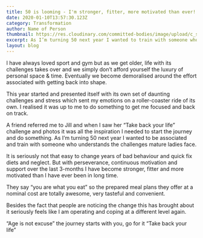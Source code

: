 ```yaml
---
title: 50 is looming - I'm stronger, fitter, more motivated than ever!
date: 2020-01-10T13:57:30.123Z
category: Transformation
author: Name of Person
thumbnail: https://res.cloudinary.com/committed-bodies/image/upload/c_scale,f_auto,q_auto,w_600/v1642427891/blog/IlzeBeforeAfter-Body-For-Life-Keptom-park-Benoni_lsqfpx.jpg
excerpt: As I’m turning 50 next year I wanted to train with someone who understands the challenges mature ladies face
layout: blog
---
```

I have always loved sport and gym but as we get older, life with its challenges takes over and we simply don’t afford yourself the luxury of personal space & time. Eventually we become demoralised around the effort associated with getting back into shape.

This year started and presented itself with its own set of daunting challenges and stress which sent my emotions on a roller-coaster ride of its own. I realised it was up to me to do something to get me focused and back on track.

A friend referred me to Jill and when I saw her “Take back your life” challenge and photos it was all the inspiration I needed to start the journey and do something. As I’m turning 50 next year I wanted to be associated and train with someone who understands the challenges mature ladies face.

It is seriously not that easy to change years of bad behaviour and quick fix diets and neglect. But with perseverance, continuous motivation and support over the last 3-months I have become stronger, fitter and more motivated than I have ever been in long time.

They say “you are what you eat” so the prepared meal plans they offer at a nominal cost are totally awesome, very tasteful and convenient.

Besides the fact that people are noticing the change this has brought about it seriously feels like I am operating and coping at a different level again.

“Age is not excuse” the journey starts with you, go for it “Take back your life”